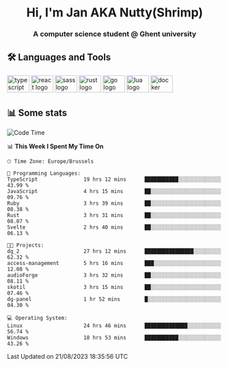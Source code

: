 <h1 align="center">Hi, I'm Jan AKA Nutty(Shrimp)</h1>
<h3 align="center">A computer science student @ Ghent university</h3>

<h2 align="left">🛠️ Languages and Tools</h2>

###

<div align="left">
  <img src="https://cdn.jsdelivr.net/gh/devicons/devicon/icons/typescript/typescript-original.svg" height="40" width="52" alt="typescript logo"  />
  <img src="https://cdn.jsdelivr.net/gh/devicons/devicon/icons/react/react-original.svg" height="40" width="52" alt="react logo"  />
  <img src="https://cdn.jsdelivr.net/gh/devicons/devicon/icons/sass/sass-original.svg" height="40" width="52" alt="sass logo"  />
  <img src="https://cdn.jsdelivr.net/gh/devicons/devicon/icons/rust/rust-plain.svg" height="40" width="52" alt="rust logo"  />
  <img src="https://cdn.jsdelivr.net/gh/devicons/devicon/icons/go/go-original.svg" height="40" width="52" alt="go logo"  />
  <img src="https://cdn.jsdelivr.net/gh/devicons/devicon/icons/lua/lua-original.svg" height="40" width="52" alt="lua logo"  />
  <img src="https://cdn.jsdelivr.net/gh/devicons/devicon/icons/docker/docker-original.svg" height="40" width="52" alt="docker logo"  />
</div>

<h2>📊 Some stats</h2>

<!--START_SECTION:waka-->
![Code Time](http://img.shields.io/badge/Code%20Time-3%2C584%20hrs%205%20mins-blue)

📊 **This Week I Spent My Time On** 

```text
🕑︎ Time Zone: Europe/Brussels

💬 Programming Languages: 
TypeScript               19 hrs 12 mins      ███████████░░░░░░░░░░░░░░   43.99 % 
JavaScript               4 hrs 15 mins       ██░░░░░░░░░░░░░░░░░░░░░░░   09.76 % 
Ruby                     3 hrs 39 mins       ██░░░░░░░░░░░░░░░░░░░░░░░   08.38 % 
Rust                     3 hrs 31 mins       ██░░░░░░░░░░░░░░░░░░░░░░░   08.07 % 
Svelte                   2 hrs 40 mins       ██░░░░░░░░░░░░░░░░░░░░░░░   06.13 % 

🐱‍💻 Projects: 
dg_2                     27 hrs 12 mins      ████████████████░░░░░░░░░   62.32 % 
access-management        5 hrs 16 mins       ███░░░░░░░░░░░░░░░░░░░░░░   12.08 % 
audioForge               3 hrs 32 mins       ██░░░░░░░░░░░░░░░░░░░░░░░   08.11 % 
skotil                   3 hrs 15 mins       ██░░░░░░░░░░░░░░░░░░░░░░░   07.46 % 
dg-panel                 1 hr 52 mins        █░░░░░░░░░░░░░░░░░░░░░░░░   04.30 % 

💻 Operating System: 
Linux                    24 hrs 46 mins      ██████████████░░░░░░░░░░░   56.74 % 
Windows                  18 hrs 53 mins      ███████████░░░░░░░░░░░░░░   43.26 % 
```


 Last Updated on 21/08/2023 18:35:56 UTC
<!--END_SECTION:waka-->
